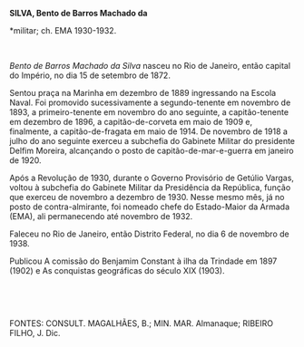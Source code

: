 **SILVA, Bento de Barros Machado da**

\*militar; ch. EMA 1930-1932.

 

*Bento de Barros Machado da Silva* nasceu no Rio de Janeiro, então
capital do Império, no dia 15 de setembro de 1872.

Sentou praça na Marinha em dezembro de 1889 ingressando na Escola Naval.
Foi promovido sucessivamente a segundo-tenente em novembro de 1893, a
primeiro-tenente em novembro do ano seguinte, a capitão-tenente em
dezembro de 1896, a capitão-de-corveta em maio de 1909 e, finalmente, a
capitão-de-fragata em maio de 1914. De novembro de 1918 a julho do ano
seguinte exerceu a subchefia do Gabinete Militar do presidente Delfim
Moreira, alcançando o posto de capitão-de-mar-e-guerra em janeiro de
1920.

Após a Revolução de 1930, durante o Governo Provisório de Getúlio
Vargas, voltou à subchefia do Gabinete Militar da Presidência da
República, função que exerceu de novembro a dezembro de 1930. Nesse
mesmo mês, já no posto de contra-almirante, foi nomeado chefe do
Estado-Maior da Armada (EMA), ali permanecendo até novembro de 1932.

Faleceu no Rio de Janeiro, então Distrito Federal, no dia 6 de novembro
de 1938.

Publicou A comissão do Benjamim Constant à ilha da Trindade em 1897
(1902) e As conquistas geográficas do século XIX (1903).

 

 

FONTES: CONSULT. MAGALHÃES, B.; MIN. MAR. Almanaque; RIBEIRO FILHO, J.
Dic.

 
